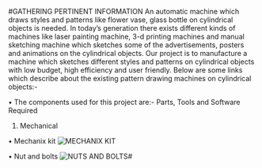 #GATHERING PERTINENT INFORMATION
 An automatic machine which draws styles and patterns like flower vase, glass bottle on cylindrical objects is needed. In today’s generation there exists different kinds of machines like laser painting machine, 3-d printing machines and manual sketching machine which sketches some of the advertisements, posters and animations on the cylindrical objects.
Our project is to manufacture a machine which sketches different styles and patterns on cylindrical objects with low budget, high efficiency and user friendly.
Below are some links which describe about the existing pattern drawing machines on cylindrical objects:-

•	The components used for this project are:-
Parts, Tools and Software Required
1. Mechanical

•	Mechanix kit
![MECHANIX KIT](https://user-images.githubusercontent.com/42512399/45218182-538ec600-b2c4-11e8-90e6-5788476f3035.jpg)


•	Nut and bolts
![NUTS AND BOLTS](https://user-images.githubusercontent.com/42512399/45218363-f8110800-b2c4-11e8-9f3e-2556f23f80ca.jpg)# 
